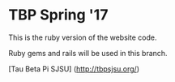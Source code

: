 # TBP Spring '17

This is the ruby version of the website code.  

Ruby gems and rails will be used in this branch.  

[Tau Beta Pi SJSU] (http://tbpsjsu.org/)
